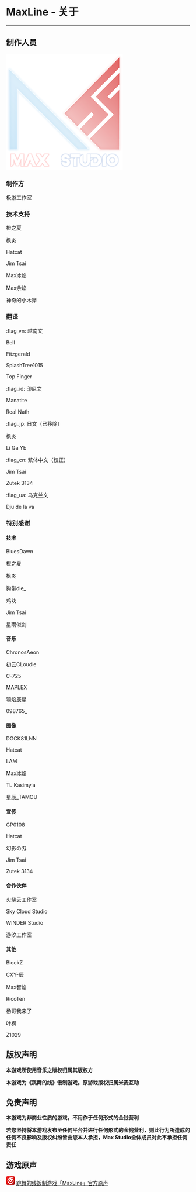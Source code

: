# MaxLine - 关于
*****
## 制作人员
![studio](img/studio.png)

### 制作方
极游工作室

### 技术支持
橙之夏

枫炎

Hatcat

Jim Tsai

Max冰焰

Max余焰

神奇的小木斧

### 翻译
:flag_vn: 越南文

Bell

Fitzgerald

SplashTree1015

Top Finger

:flag_id: 印尼文

Manatite

Real Nath

:flag_jp: 日文（已移除）

枫炎

Li Ga Yb

:flag_cn: 繁体中文（校正）

Jim Tsai

Zutek 3134

:flag_ua: 乌克兰文

Dju de la va

### 特别感谢
#### 技术
BluesDawn

橙之夏

枫炎

狗带die_

鸡块

Jim Tsai

星雨似剑

#### 音乐
ChronosAeon

初云CLoudie

C-725

MAPLEX

羽焰辰星

098765_

#### 图像
DGCK81LNN

Hatcat

LAM

Max冰焰

TL Kasimyia

星辰_TAMOU

#### 宣传
GP0108

Hatcat

幻影の刄

Jim Tsai

Zutek 3134

#### 合作伙伴
火烧云工作室

Sky Cloud Studio

WINDER Studio

游汐工作室

#### 其他
BlockZ

CXY-辰

Max智焰

RicoTen

杨哥我来了

叶枫

Z1029

## 版权声明
**本游戏所使用音乐之版权归属其版权方**

**本游戏为《跳舞的线》饭制游戏。原游戏版权归属米麦互动**

## 免责声明
**本游戏为非商业性质的游戏，不用作于任何形式的金钱营利**

**若您坚持将本游戏发布至任何平台并进行任何形式的金钱营利，则此行为所造成的任何不良影响及版权纠纷皆由您本人承担，Max Studio全体成员对此不承担任何责任**

## 游戏原声
![music](img/music.png) [跳舞的线饭制游戏「MaxLine」官方原声](https://music.163.com/djradio?id=1004185369 "网易云音乐")